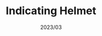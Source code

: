 ---
title: "Indicating Helmet"
description: "Prototype bike helmet with turn signals."
image: "/images/helmet.webp"
link: "https://drive.google.com/file/d/1zGdzhDCvHW8u2QyqdMXzXgZRerl3s4Cr/view?usp=sharing"
tags: ["Hardware", "C"]
date: "2023/03"
---
